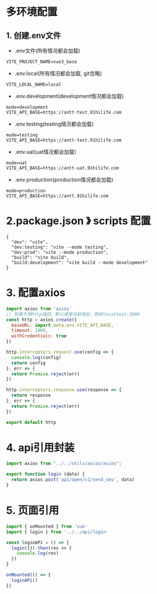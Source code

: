 # 多环境配置

## 1. 创建.env文件
- .env文件(所有情况都会加载)
```
VITE_PROJECT_NAME=vue3_base
```

- .env.local(所有情况都会加载, git忽略)
```
VITE_LOCAL_NAME=local
```

- .env.development(development情况都会加载)
```
mode=development
VITE_API_BASE=https://antt-test.91hilife.com
```

- .env.testing(testing情况都会加载)
```
mode=testing
VITE_API_BASE=https://antt-test.91hilife.com
```

- .env.uat(uat情况都会加载)
```
mode=uat
VITE_API_BASE=https://antt-uat.91hilife.com
```

- .env.production(production情况都会加载)
```
mode=production
VITE_API_BASE=https://antt.91hilife.com
```

# 2.package.json 》 scripts 配置
```
{
  "dev": "vite",
  "dev:testing": "vite --mode testing",
  "dev:prod": "vite --mode production",
  "build": "vite build",
  "build:development": "vite build --mode development"
}
```


# 3. 配置axios
```javascript
import axios from 'axios'
// 如果不用http返回，默认使用当前地址，例如localhost:3000
const http = axios.create({
  baseURL: import.meta.env.VITE_API_BASE,
  timeout: 1000,
  withCredentials: true
})

http.interceptors.request.use(config => {
  console.log(config)
  return config
}, err => {
  return Promise.reject(err)
})

http.interceptors.response.use(response => {
  return response
}, err => {
  return Promise.reject(err)
})

export default http
```

# 4. api引用封装
```javascript
import axios from "../../utils/axios/axios";

export function login (data) {
  return axios.post('api/open/v1/send_sms', data)
}
```

# 5. 页面引用
```javascript
import { onMounted } from 'vue'
import { login } from '../../api/login'

const loginAPi = () => {
  login({}).then(res => {
    console.log(res)
  })
}

onMounted(() => {
  loginAPi()
})
```
